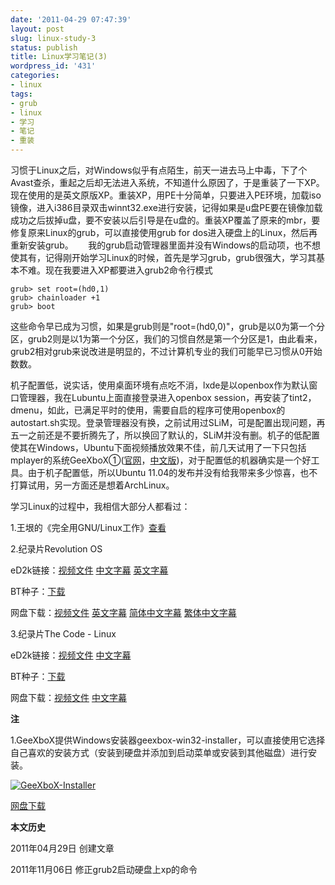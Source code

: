 ```yaml
---
date: '2011-04-29 07:47:39'
layout: post
slug: linux-study-3
status: publish
title: Linux学习笔记(3)
wordpress_id: '431'
categories:
- linux
tags:
- grub
- linux
- 学习
- 笔记
- 重装
---
```


习惯于Linux之后，对Windows似乎有点陌生，前天一进去马上中毒，下了个Avast查杀，重起之后却无法进入系统，不知道什么原因了，于是重装了一下XP。现在使用的是英文原版XP。重装XP，用PE十分简单，只要进入PE环境，加载iso镜像，进入i386目录双击winnt32.exe进行安装，记得如果是u盘PE要在镜像加载成功之后拔掉u盘，要不安装以后引导是在u盘的。重装XP覆盖了原来的mbr，要修复原来Linux的grub，可以直接使用grub for dos进入硬盘上的Linux，然后再重新安装grub。
    
我的grub启动管理器里面并没有Windows的启动项，也不想使其有，记得刚开始学习Linux的时候，首先是学习grub，grub很强大，学习其基本不难。现在我要进入XP都要进入grub2命令行模式

    grub> set root=(hd0,1)
    grub> chainloader +1
    grub> boot

这些命令早已成为习惯，如果是grub则是"root=(hd0,0)"，grub是以0为第一个分区，grub2则是以1为第一个分区，我们的习惯自然是第一个分区是1，由此看来，grub2相对grub来说改进是明显的，不过计算机专业的我们可能早已习惯从0开始数数。

机子配置低，说实话，使用桌面环境有点吃不消，lxde是以openbox作为默认窗口管理器，我在Lubuntu上面直接登录进入openbox session，再安装了tint2，dmenu，如此，已满足平时的使用，需要自启的程序可使用openbox的autostart.sh实现。登录管理器没有换，之前试用过SLiM，可是配置出现问题，再五一之前还是不要折腾先了，所以换回了默认的，SLiM并没有删。机子的低配置使其在Windows，Ubuntu下面视频播放效果不佳，前几天试用了一下只包括mplayer的系统GeeXboX①([官网](http://geexbox.org)，[中文版](http://code.google.com/p/geexbox-chinese/))，对于配置低的机器确实是一个好工具。由于机子配置低，所以Ubuntu 11.04的发布并没有给我带来多少惊喜，也不打算试用，另一方面还是想着ArchLinux。

学习Linux的过程中，我相信大部分人都看过：

1.王垠的《完全用GNU/Linux工作》[查看](http://www.chinaunix.net/jh/4/16102.html)

2.纪录片Revolution OS

eD2k链接：[视频文件](ed2k://|file|Revolution.OS.2001.DVDRip.XviD-RETRO.avi|735442944|4df0329803e34c9fa868d97e6c33b14a|h=TBJDWURXWBRNDIMYPEKWUIERL3LRZGCJ|/)  [中文字幕](ed2k://|file|Revolution.OS.2001.DVDRip.XviD-RETRO.gb.srt|173754|4b6394055bc1395be8b50b0994f61ed1|/)  [英文字幕](ed2k://|file|Revolution.OS.2001.DVDRip.XviD-RETRO.en.srt|131269|9f46d04d92f480d4f60354724e5f78e3|/)

BT种子：[下载](http://dl.dbank.com/c0xkyrgpje)

网盘下载：[视频文件](http://u.115.com/file/f6809e2b24)  [英文字幕](http://u.115.com/file/f62e193aa0)  [简体中文字幕](http://u.115.com/file/f6c4b7dd95)  [繁体中文字幕](http://u.115.com/file/f644a97ddd)

3.纪录片The Code - Linux

eD2k链接：[视频文件](ed2k://|file|%5B%E4%BB%A3%E7%A0%81%5D.The.Code.-.Linux.2001.TVRip.DivX.Linux_Documentary.avi|629690368|28ee139448197791814)  [中文字幕](ed2k://|file|%5B%E4%BB%A3%E7%A0%81%5D.The.Code.-.Linux.2001.TVRip.DivX.Linux_Documentary.chs.srt|69669|c4de2bc7acabf6a5d634b1b)

BT种子：[下载](http://dl.dbank.com/c0opkvt2nh)

网盘下载：[视频文件](http://u.115.com/file/f6e797cf91)  [中文字幕](http://u.115.com/file/f6f892d00c)

**注**

1.GeeXboX提供Windows安装器geexbox-win32-installer，可以直接使用它选择自己喜欢的安装方式（安装到硬盘并添加到启动菜单或安装到其他磁盘）进行安装。

[![GeeXboX-Installer](http://i951.photobucket.com/albums/ad353/Fooleap/Blog/Fooleap/geexbox-installer.png)](http://i951.photobucket.com/albums/ad353/Fooleap/Blog/Fooleap/geexbox-installer.png)

[网盘下载](http://dl.dbank.com/c0aey0lm42)

**本文历史**

2011年04月29日  创建文章

2011年11月06日  修正grub2启动硬盘上xp的命令

